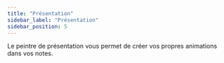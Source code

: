 ```yaml
---
title: "Présentation"
sidebar_label: "Présentation"
sidebar_position: 5
---
```


Le peintre de présentation vous permet de créer vos propres animations dans vos notes.
